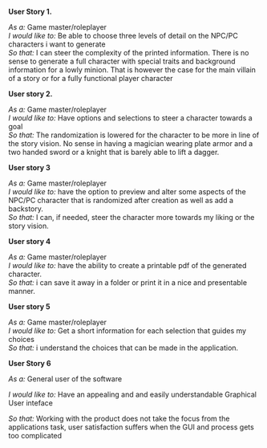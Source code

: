 **User Story 1.**  
  
*As a:* Game master/roleplayer  
*I would like to:* Be able to choose three levels of detail on the NPC/PC
characters i want to generate  
*So that:* I can steer the complexity of the printed information. There is no
sense to generate a full character with special traits and background
information for a lowly minion. That is however the case for the main villain of
a story or for a fully functional player character

**User story 2.**  
  
*As a:* Game master/roleplayer  
*I would like to:* Have options and selections to steer a character towards a
goal  
*So that:* The randomization is lowered for the character to be more in line of
the story vision. No sense in having a magician wearing plate armor and a two
handed sword or a knight that is barely able to lift a dagger.  
  
**User story 3**  
  
*As a:* Game master/roleplayer  
*I would like to:* have the option to preview and alter some aspects of the
NPC/PC character that is randomized after creation as well as add a backstory.  
*So that:* I can, if needed, steer the character more towards my liking or the
story vision.  
  
**User story 4**  
  
*As a:* Game master/roleplayer  
*I would like to:* have the ability to create a printable pdf of the generated
character.  
*So that:* i can save it away in a folder or print it in a nice and presentable
manner.  
  
**User story 5**  
  
*As a:* Game master/roleplayer  
*I would like to:* Get a short information for each selection that guides my
choices  
*So that:* i understand the choices that can be made in the application.

**User Story 6**

*As a:* General user of the software

*I would like to:* Have an appealing and and easily understandable Graphical
User inteface

*So that:* Working with the product does not take the focus from the
applications task, user satisfaction suffers when the GUI and process gets too
complicated
